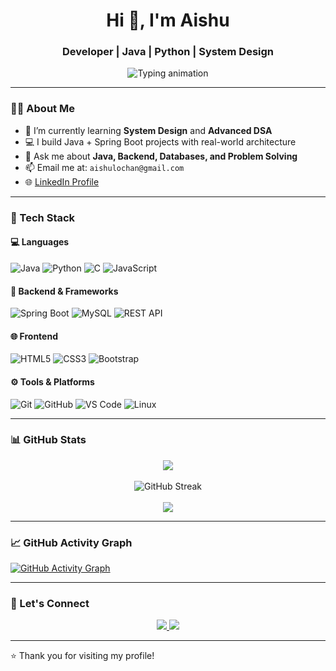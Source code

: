 <h1 align="center">Hi 👋, I'm Aishu</h1>
<h3 align="center">Developer | Java | Python | System Design</h3>

<p align="center">
  <img src="https://readme-typing-svg.demolab.com?font=Fira+Code&size=24&duration=3000&pause=500&color=0FFBC1&center=true&vCenter=true&multiline=true&width=800&lines=Spring+Boot+Developer;System+Design+Learner;DSA+in+Java;Open+to+opportunities+%F0%9F%9A%80" alt="Typing animation" />
</p>

---

### 👩‍💻 About Me

- 🔭 I’m currently learning **System Design** and **Advanced DSA**
- 💻 I build Java + Spring Boot projects with real-world architecture
- 💬 Ask me about **Java, Backend, Databases, and Problem Solving**
- 📫 Email me at: `aishulochan@gmail.com`
- 🌐 [LinkedIn Profile](https://www.linkedin.com/in/aishu-ji-lochan-0598a4268)

---

### 🚀 Tech Stack

#### 💻 Languages  
![Java](https://img.shields.io/badge/Java-ED8B00?style=for-the-badge&logo=openjdk&logoColor=white)
![Python](https://img.shields.io/badge/Python-3776AB?style=for-the-badge&logo=python&logoColor=white)
![C](https://img.shields.io/badge/C-00599C?style=for-the-badge&logo=c&logoColor=white)
![JavaScript](https://img.shields.io/badge/JavaScript-yellow?style=for-the-badge&logo=javascript&logoColor=black)

#### 🧰 Backend & Frameworks  
![Spring Boot](https://img.shields.io/badge/SpringBoot-6DB33F?style=for-the-badge&logo=spring-boot&logoColor=white)
![MySQL](https://img.shields.io/badge/MySQL-4479A1?style=for-the-badge&logo=mysql&logoColor=white)
![REST API](https://img.shields.io/badge/REST--API-FF6C37?style=for-the-badge&logo=postman)

#### 🌐 Frontend  
![HTML5](https://img.shields.io/badge/HTML-E34F26?style=for-the-badge&logo=html5&logoColor=white)
![CSS3](https://img.shields.io/badge/CSS-1572B6?style=for-the-badge&logo=css3&logoColor=white)
![Bootstrap](https://img.shields.io/badge/Bootstrap-purple?style=for-the-badge&logo=bootstrap&logoColor=white)

#### ⚙️ Tools & Platforms  
![Git](https://img.shields.io/badge/Git-E44C30?style=for-the-badge&logo=git&logoColor=white)
![GitHub](https://img.shields.io/badge/GitHub-181717?style=for-the-badge&logo=github&logoColor=white)
![VS Code](https://img.shields.io/badge/VS--Code-007ACC?style=for-the-badge&logo=visual-studio-code&logoColor=white)
![Linux](https://img.shields.io/badge/Linux-FCC624?style=for-the-badge&logo=linux&logoColor=black)

---

### 📊 GitHub Stats

<p align="center">
  <img src="https://github-readme-stats.vercel.app/api?username=aishuJL&show_icons=true&theme=radical&count_private=true" />
  <br/><br/>
  <picture>
    <source media="(prefers-color-scheme: dark)" srcset="https://streak-stats.demolab.com?user=aishuJL&theme=dark&hide_border=true" />
    <source media="(prefers-color-scheme: light)" srcset="https://streak-stats.demolab.com?user=aishuJL&hide_border=true" />
    <img alt="GitHub Streak" src="https://streak-stats.demolab.com?user=aishuJL&hide_border=true" />
  </picture>
  <br/><br/>
  <img src="https://github-readme-stats.vercel.app/api/top-langs/?username=aishuJL&layout=compact&theme=radical" />
</p>

---

### 📈 GitHub Activity Graph

[![GitHub Activity Graph](https://github-readme-activity-graph.vercel.app/graph?username=aishuJL&theme=tokyo-night&hide_border=true)](https://github.com/aishuJL)

---

### 🤝 Let's Connect

<p align="center">
  <a href="mailto:aishulochan@gmail.com">
    <img src="https://img.shields.io/badge/Gmail-D14836?style=for-the-badge&logo=gmail&logoColor=white"/>
  </a>
  <a href="https://www.linkedin.com/in/aishu-ji-lochan-0598a4268">
    <img src="https://img.shields.io/badge/LinkedIn-0A66C2?style=for-the-badge&logo=linkedin&logoColor=white"/>
  </a>
</p>

---

⭐️ Thank you for visiting my profile!
